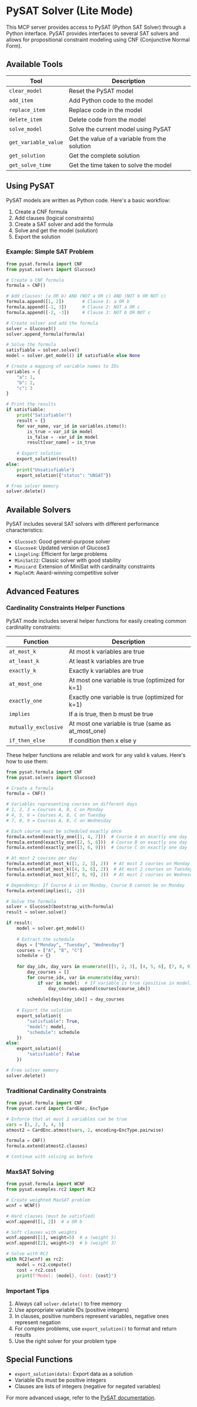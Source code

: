 # PySAT Solver (Lite Mode)

This MCP server provides access to PySAT (Python SAT Solver) through a Python interface. PySAT provides interfaces to several SAT solvers and allows for propositional constraint modeling using CNF (Conjunctive Normal Form).

## Available Tools

| Tool | Description |
|------|-------------|
| `clear_model` | Reset the PySAT model |
| `add_item` | Add Python code to the model |
| `replace_item` | Replace code in the model |
| `delete_item` | Delete code from the model |
| `solve_model` | Solve the current model using PySAT |
| `get_variable_value` | Get the value of a variable from the solution |
| `get_solution` | Get the complete solution |
| `get_solve_time` | Get the time taken to solve the model |

## Using PySAT

PySAT models are written as Python code. Here's a basic workflow:

1. Create a CNF formula
2. Add clauses (logical constraints)
3. Create a SAT solver and add the formula
4. Solve and get the model (solution)
5. Export the solution

### Example: Simple SAT Problem

```python
from pysat.formula import CNF
from pysat.solvers import Glucose3

# Create a CNF formula
formula = CNF()

# Add clauses: (a OR b) AND (NOT a OR c) AND (NOT b OR NOT c)
formula.append([1, 2])       # Clause 1: a OR b
formula.append([-1, 3])      # Clause 2: NOT a OR c
formula.append([-2, -3])     # Clause 3: NOT b OR NOT c

# Create solver and add the formula
solver = Glucose3()
solver.append_formula(formula)

# Solve the formula
satisfiable = solver.solve()
model = solver.get_model() if satisfiable else None

# Create a mapping of variable names to IDs
variables = {
    "a": 1,
    "b": 2,
    "c": 3
}

# Print the results
if satisfiable:
    print("Satisfiable!")
    result = {}
    for var_name, var_id in variables.items():
        is_true = var_id in model
        is_false = -var_id in model
        result[var_name] = is_true
    
    # Export solution
    export_solution(result)
else:
    print("Unsatisfiable")
    export_solution({"status": "UNSAT"})

# Free solver memory
solver.delete()
```

## Available Solvers

PySAT includes several SAT solvers with different performance characteristics:

- `Glucose3`: Good general-purpose solver
- `Glucose4`: Updated version of Glucose3
- `Lingeling`: Efficient for large problems
- `MiniSat22`: Classic solver with good stability
- `Minicard`: Extension of MiniSat with cardinality constraints
- `MapleCM`: Award-winning competitive solver

## Advanced Features

### Cardinality Constraints Helper Functions

PySAT mode includes several helper functions for easily creating common cardinality constraints:

| Function            | Description                                             |
|---------------------|---------------------------------------------------------|
| `at_most_k`         | At most k variables are true                            |
| `at_least_k`        | At least k variables are true                           |
| `exactly_k`         | Exactly k variables are true                            |
| `at_most_one`       | At most one variable is true (optimized for k=1)        |
| `exactly_one`       | Exactly one variable is true (optimized for k=1)        |
| `implies`           | If a is true, then b must be true                       |
| `mutually_exclusive`| At most one variable is true (same as at_most_one)      |
| `if_then_else`      | If condition then x else y                              |

These helper functions are reliable and work for any valid k values. Here's how to use them:

```python
from pysat.formula import CNF
from pysat.solvers import Glucose3

# Create a formula
formula = CNF()

# Variables representing courses on different days
# 1, 2, 3 = Courses A, B, C on Monday
# 4, 5, 6 = Courses A, B, C on Tuesday
# 7, 8, 9 = Courses A, B, C on Wednesday

# Each course must be scheduled exactly once
formula.extend(exactly_one([1, 4, 7]))  # Course A on exactly one day
formula.extend(exactly_one([2, 5, 8]))  # Course B on exactly one day
formula.extend(exactly_one([3, 6, 9]))  # Course C on exactly one day

# At most 2 courses per day
formula.extend(at_most_k([1, 2, 3], 2))  # At most 2 courses on Monday
formula.extend(at_most_k([4, 5, 6], 2))  # At most 2 courses on Tuesday
formula.extend(at_most_k([7, 8, 9], 2))  # At most 2 courses on Wednesday

# Dependency: If Course A is on Monday, Course B cannot be on Monday
formula.extend(implies(1, -2))

# Solve the formula
solver = Glucose3(bootstrap_with=formula)
result = solver.solve()

if result:
    model = solver.get_model()
    
    # Extract the schedule
    days = ["Monday", "Tuesday", "Wednesday"]
    courses = ["A", "B", "C"]
    schedule = {}
    
    for day_idx, day_vars in enumerate([[1, 2, 3], [4, 5, 6], [7, 8, 9]]):
        day_courses = []
        for course_idx, var in enumerate(day_vars):
            if var in model:  # If variable is true (positive in model)
                day_courses.append(courses[course_idx])
        
        schedule[days[day_idx]] = day_courses
    
    # Export the solution
    export_solution({
        "satisfiable": True,
        "model": model,
        "schedule": schedule
    })
else:
    export_solution({
        "satisfiable": False
    })

# Free solver memory
solver.delete()
```

### Traditional Cardinality Constraints

```python
from pysat.formula import CNF
from pysat.card import CardEnc, EncType

# Enforce that at most 2 variables can be true
vars = [1, 2, 3, 4, 5]
atmost2 = CardEnc.atmost(vars, 2, encoding=EncType.pairwise)

formula = CNF()
formula.extend(atmost2.clauses)

# Continue with solving as before
```

### MaxSAT Solving

```python
from pysat.formula import WCNF
from pysat.examples.rc2 import RC2

# Create weighted MaxSAT problem
wcnf = WCNF()

# Hard clauses (must be satisfied)
wcnf.append([1, 2])  # a OR b

# Soft clauses with weights
wcnf.append([1], weight=5)  # a (weight 5)
wcnf.append([2], weight=3)  # b (weight 3)

# Solve with RC2
with RC2(wcnf) as rc2:
    model = rc2.compute()
    cost = rc2.cost
    print(f"Model: {model}, Cost: {cost}")
```

### Important Tips

1. Always call `solver.delete()` to free memory
2. Use appropriate variable IDs (positive integers)
3. In clauses, positive numbers represent variables, negative ones represent negation
4. For complex problems, use `export_solution()` to format and return results
5. Use the right solver for your problem type

## Special Functions

- `export_solution(data)`: Export data as a solution
- Variable IDs must be positive integers
- Clauses are lists of integers (negative for negated variables)

For more advanced usage, refer to the [PySAT documentation](https://pysathq.github.io/).